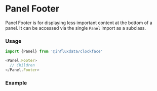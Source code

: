 # Panel Footer

Panel Footer is for displaying less important content at the bottom of a panel. It can be accessed via the single `Panel` import as a subclass.

### Usage
```js
import {Panel} from '@influxdata/clockface'
```
```js
<Panel.Footer>
  // Children
</Panel.Footer>
```

### Example
<!-- STORY -->


<!-- STORY HIDE START -->

<!-- STORY HIDE END -->

<!-- PROPS -->
